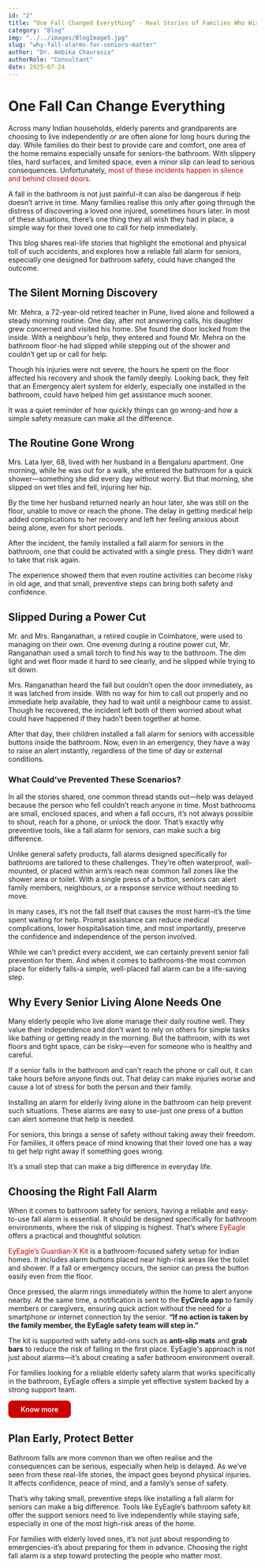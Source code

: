 ```yaml
---
id: "2"
title: “One Fall Changed Everything” - Real Stories of Families Who Wish they Had a Fall Alarm
category: "Blog"
img: "../../images/BlogImage5.jpg"
slug: "why-fall-alarms-for-seniors-matter"
author: "Dr. Ambika Chaurasia"
authorRole: "Consultant"
date: 2025-07-24
---
```


# One Fall Can Change Everything

Across many Indian households, elderly parents and grandparents are choosing to live independently or are often alone for long hours during the day. While families do their best to provide care and comfort, one area of the home remains especially unsafe for seniors-the bathroom. With slippery tiles, hard surfaces, and limited space, even a minor slip can lead to serious consequences. Unfortunately,<a href="https://eyeagle.ai/blogs/why-falls-are-the-biggest-threat-to-seniors" style="color:#CC0000; text-decoration:none;" target="_blank" rel="noopener noreferrer"> most of these incidents happen in silence and behind closed doors.</a>

A fall in the bathroom is not just painful-it can also be dangerous if help doesn’t arrive in time. Many families realise this only after going through the distress of discovering a loved one injured, sometimes hours later. In most of these situations, there’s one thing they all wish they had in place, a simple way for their loved one to call for help immediately.

This blog shares real-life stories that highlight the emotional and physical toll of such accidents, and explores how a reliable fall alarm for seniors, especially one designed for bathroom safety, could have changed the outcome.

## The Silent Morning Discovery

Mr. Mehra, a 72-year-old retired teacher in Pune, lived alone and followed a steady morning routine. One day, after not answering calls, his daughter grew concerned and visited his home. She found the door locked from the inside. With a neighbour’s help, they entered and found Mr. Mehra on the bathroom floor-he had slipped while stepping out of the shower and couldn’t get up or call for help.

Though his injuries were not severe, the hours he spent on the floor affected his recovery and shook the family deeply. Looking back, they felt that an Emergency alert system for elderly, especially one installed in the bathroom, could have helped him get assistance much sooner.

It was a quiet reminder of how quickly things can go wrong-and how a simple safety measure can make all the difference.

## The Routine Gone Wrong

Mrs. Lata Iyer, 68, lived with her husband in a Bengaluru apartment. One morning, while he was out for a walk, she entered the bathroom for a quick shower—something she did every day without worry. But that morning, she slipped on wet tiles and fell, injuring her hip.

By the time her husband returned nearly an hour later, she was still on the floor, unable to move or reach the phone. The delay in getting medical help added complications to her recovery and left her feeling anxious about being alone, even for short periods.

After the incident, the family installed a fall alarm for seniors in the bathroom, one that could be activated with a single press. They didn’t want to take that risk again.

The experience showed them that even routine activities can become risky in old age, and that small, preventive steps can bring both safety and confidence.

## Slipped During a Power Cut

Mr. and Mrs. Ranganathan, a retired couple in Coimbatore, were used to managing on their own. One evening during a routine power cut, Mr. Ranganathan used a small torch to find his way to the bathroom. The dim light and wet floor made it hard to see clearly, and he slipped while trying to sit down.

Mrs. Ranganathan heard the fall but couldn’t open the door immediately, as it was latched from inside. With no way for him to call out properly and no immediate help available, they had to wait until a neighbour came to assist. Though he recovered, the incident left both of them worried about what could have happened if they hadn’t been together at home.

After that day, their children installed a fall alarm for seniors with accessible buttons inside the bathroom. Now, even in an emergency, they have a way to raise an alert instantly, regardless of the time of day or external conditions.

### What Could’ve Prevented These Scenarios?

In all the stories shared, one common thread stands out—help was delayed because the person who fell couldn’t reach anyone in time. Most bathrooms are small, enclosed spaces, and when a fall occurs, it’s not always possible to shout, reach for a phone, or unlock the door. That’s exactly why preventive tools, like a fall alarm for seniors, can make such a big difference.

Unlike general safety products, fall alarms designed specifically for bathrooms are tailored to these challenges. They’re often waterproof, wall-mounted, or placed within arm’s reach near common fall zones like the shower area or toilet. With a single press of a button, seniors can alert family members, neighbours, or a response service without needing to move.

In many cases, it’s not the fall itself that causes the most harm-it’s the time spent waiting for help. Prompt assistance can reduce medical complications, lower hospitalisation time, and most importantly, preserve the confidence and independence of the person involved.

While we can’t predict every accident, we can certainly prevent senior fall prevention for them. And when it comes to bathrooms-the most common place for elderly falls-a simple, well-placed fall alarm can be a life-saving step.

## Why Every Senior Living Alone Needs One

Many elderly people who live alone manage their daily routine well. They value their independence and don’t want to rely on others for simple tasks like bathing or getting ready in the morning. But the bathroom, with its wet floors and tight space, can be risky—even for someone who is healthy and careful.

If a senior falls in the bathroom and can’t reach the phone or call out, it can take hours before anyone finds out. That delay can make injuries worse and cause a lot of stress for both the person and their family.

Installing an alarm for elderly living alone in the bathroom can help prevent such situations. These alarms are easy to use-just one press of a button can alert someone that help is needed.

For seniors, this brings a sense of safety without taking away their freedom. For families, it offers peace of mind knowing that their loved one has a way to get help right away if something goes wrong.

It’s a small step that can make a big difference in everyday life.

## Choosing the Right Fall Alarm

When it comes to bathroom safety for seniors, having a reliable and easy-to-use fall alarm is essential. It should be designed specifically for bathroom environments, where the risk of slipping is highest. That’s where <a href="https://eyeagle.ai/" style="color:#CC0000; text-decoration:none;" target="_blank" rel="noopener noreferrer"> EyEagle </a> offers a practical and thoughtful solution.

<a href="https://eyeagle.ai/solution/" style="color:#CC0000; text-decoration:none;" target="_blank" rel="noopener noreferrer">EyEagle’s Guardian‑X Kit </a> is a bathroom-focused safety setup for Indian homes. It includes alarm buttons placed near high-risk areas like the toilet and shower. If a fall or emergency occurs, the senior can press the button easily even from the floor.

Once pressed, the alarm rings immediately within the home to alert anyone nearby. At the same time, a notification is sent to the **EyCircle app** to family members or caregivers, ensuring quick action without the need for a smartphone or internet connection by the senior. **“If no action is taken by the family member, the EyEagle safety team will step in.”**

The kit is supported with safety add-ons such as **anti-slip mats** and **grab bars** to reduce the risk of falling in the first place. EyEagle's approach is not just about alarms—it’s about creating a safer bathroom environment overall.

For families looking for a reliable elderly safety alarm that works specifically in the bathroom, EyEagle offers a simple yet effective system backed by a strong support team.

<a href="https://eyeagle.ai/solution/" style="display: inline-flex; align-items: center; gap: 0.5rem; padding: 0.5rem 1.5rem; border: 1px solid #CC0000; color: white; background-color: #cc0000; font-weight: 600; border-radius: 0.5rem; text-decoration: none; transition: background-color 0.3s;" target="_blank" rel="noopener noreferrer">
Know more
</a>

## Plan Early, Protect Better

Bathroom falls are more common than we often realise and the consequences can be serious, especially when help is delayed. As we’ve seen from these real-life stories, the impact goes beyond physical injuries. It affects confidence, peace of mind, and a family’s sense of safety.

That’s why taking small, preventive steps like installing a fall alarm for seniors can make a big difference. Tools like EyEagle’s bathroom safety kit offer the support seniors need to live independently while staying safe, especially in one of the most high-risk areas of the home.

For families with elderly loved ones, it’s not just about responding to emergencies-it’s about preparing for them in advance. Choosing the right fall alarm is a step toward protecting the people who matter most.
